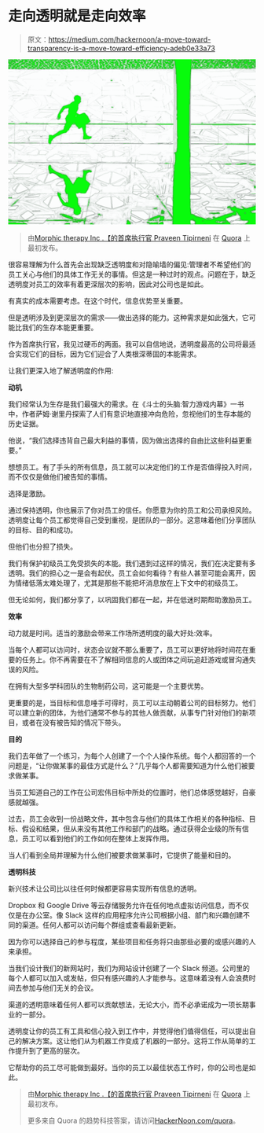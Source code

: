 # 走向透明就是走向效率

> 原文：<https://medium.com/hackernoon/a-move-toward-transparency-is-a-move-toward-efficiency-adeb0e33a73>

![](img/da996f7cc1a63dc6034e46ea5904da3e.png)

> 由[Morphic therapy Inc .【的首席执行官 Praveen Tipirneni](https://www.quora.com/How-can-transparency-benefit-or-harm-new-startups-in-the-US/answer/Praveen-Tipirneni) 在 [Quora](http://quora.com?ref=hackernoon) 上最初发布。

很容易理解为什么首先会出现缺乏透明度和对隐喻墙的偏见:管理者不希望他们的员工关心与他们的具体工作无关的事情。但这是一种过时的观点。问题在于，缺乏透明度对员工的效率有着更深层次的影响，因此对公司也是如此。

有真实的成本需要考虑。在这个时代，信息优势至关重要。

但是透明涉及到更深层次的需求——做出选择的能力。这种需求是如此强大，它可能比我们的生存本能更重要。

作为首席执行官，我见过硬币的两面。我可以自信地说，透明度最高的公司将最适合实现它们的目标，因为它们迎合了人类根深蒂固的本能需求。

让我们更深入地了解透明度的作用:

**动机**

我们经常认为生存是我们最强大的需求。在《斗士的头脑:智力游戏内幕》一书中，作者萨姆·谢里丹探索了人们有意识地直接冲向危险，忽视他们的生存本能的历史证据。

他说，“我们选择违背自己最大利益的事情，因为做出选择的自由比这些利益更重要。”

想想员工。有了手头的所有信息，员工就可以决定他们的工作是否值得投入时间，而不仅仅是做他们被告知的事情。

选择是激励。

通过保持透明，你也展示了你对员工的信任。你愿意为你的员工和公司承担风险。透明度让每个员工都觉得自己受到重视，是团队的一部分。这意味着他们分享团队的目标、目的和成功。

但他们也分担了损失。

我们有保护初级员工免受损失的本能。我们遇到过这样的情况，我们在决定要有多透明。我们的担心之一是会有起伏。员工会如何看待？有些人甚至可能会离开，因为情绪低落太难处理了，尤其是那些不能把坏消息放在上下文中的初级员工。

但无论如何，我们都分享了，以巩固我们都在一起，并在低迷时期帮助激励员工。

**效率**

动力就是时间。适当的激励会带来工作场所透明度的最大好处:效率。

当每个人都可以访问时，状态会议就不那么重要了，员工可以更好地将时间花在重要的任务上。你不再需要在不了解相同信息的人或团体之间玩追赶游戏或冒沟通失误的风险。

在拥有大型多学科团队的生物制药公司，这可能是一个主要优势。

更重要的是，当目标和信息唾手可得时，员工可以主动朝着公司的目标努力。他们可以建立新的团体，为他们通常不参与的其他人做贡献，从事专门针对他们的新项目，或者在没有被告知的情况下带头。

**目的**

我们去年做了一个练习，为每个人创建了一个个人操作系统。每个人都回答的一个问题是，“让你做某事的最佳方式是什么？”几乎每个人都需要知道为什么他们被要求做某事。

当员工知道自己的工作在公司宏伟目标中所处的位置时，他们总体感觉越好，自豪感就越强。

过去，员工会收到一份战略文件，其中包含与他们的具体工作相关的各种指标、目标、假设和结果，但从来没有其他工作和部门的战略。通过获得企业级的所有信息，员工可以看到他们的工作如何在整体上发挥作用。

当人们看到全局并理解为什么他们被要求做某事时，它提供了能量和目的。

**透明科技**

新兴技术让公司比以往任何时候都更容易实现所有信息的透明。

Dropbox 和 Google Drive 等云存储服务允许在任何地点虚拟访问信息，而不仅仅是在办公室。像 Slack 这样的应用程序允许公司根据小组、部门和兴趣创建不同的渠道。任何人都可以访问每个群组或查看最新更新。

因为你可以选择自己的参与程度，某些项目和任务将只由那些必要的或感兴趣的人来承担。

当我们设计我们的新网站时，我们为网站设计创建了一个 Slack 频道。公司里的每个人都可以加入或发帖，但只有感兴趣的人才能参与。这意味着没有人会浪费时间去参加与他们无关的会议。

渠道的透明意味着任何人都可以贡献想法，无论大小，而不必承诺成为一项长期事业的一部分。

透明度让你的员工有工具和信心投入到工作中，并觉得他们值得信任，可以提出自己的解决方案。这让他们从为机器工作变成了机器的一部分。这将工作从简单的工作提升到了更高的层次。

它帮助你的员工尽可能做到最好。当你的员工以最佳状态工作时，你的公司也是如此。

> 由[Morphic therapy Inc .【的首席执行官 Praveen Tipirneni](https://www.quora.com/How-can-transparency-benefit-or-harm-new-startups-in-the-US/answer/Praveen-Tipirneni) 在 [Quora](http://quora.com?ref=hackernoon) 上最初发布。
> 
> 更多来自 Quora 的趋势科技答案，请访问[HackerNoon.com/quora](https://hackernoon.com/quora/home)。